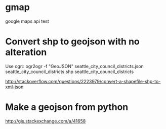 gmap
====

google maps api test


Convert shp to geojson with no alteration
=========================================

Use ogr::
  ogr2ogr -f "GeoJSON" seattle_city_council_districts.json seattle_city_council_districts.shp seattle_city_council_districts

http://stackoverflow.com/questions/2223979/convert-a-shapefile-shp-to-xml-json

Make a geojson from python
==========================

http://gis.stackexchange.com/a/41658
